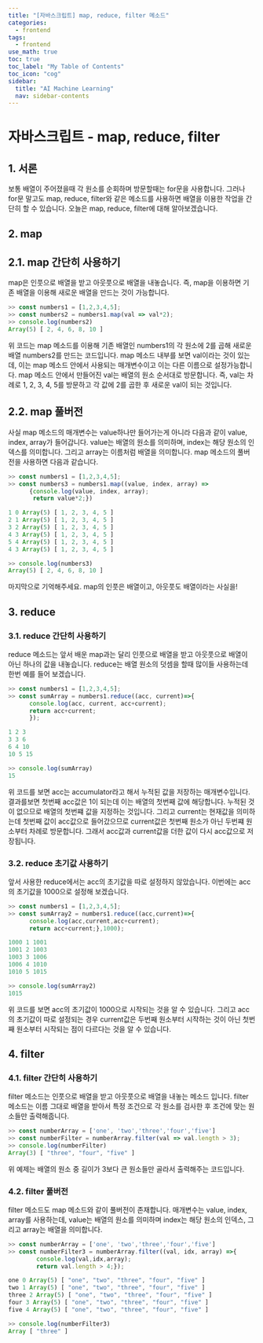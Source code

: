 ```yaml
---
title: "[자바스크립트] map, reduce, filter 메소드" 
categories:
  - frontend
tags:
  - frontend
use_math: true
toc: true
toc_label: "My Table of Contents"
toc_icon: "cog"
sidebar:
  title: "AI Machine Learning"
  nav: sidebar-contents
---
```



# 자바스크립트 - map, reduce, filter 

## 1. 서론

보통 배열이 주어졌을때 각 원소를 순회하며 방문할때는 for문을 사용합니다.
그러나 for문 말고도 map, reduce, filter와 같은 메소드를 사용하면 
배열을 이용한 작업을 간단히 할 수 있습니다. 
오늘은 map, reduce, filter에 대해 알아보겠습니다. 

## 2. map

## 2.1. map 간단히 사용하기

map은 인풋으로 배열을 받고 아웃풋으로 배열을 내놓습니다. 
즉, map을 이용하면 기존 배열을 이용해 새로운 배열을 만드는 것이 가능합니다. 

```javascript
>> const numbers1 = [1,2,3,4,5];
>> const numbers2 = numbers1.map(val => val*2);
>> console.log(numbers2) 
Array(5) [ 2, 4, 6, 8, 10 ]
```

위 코드는 map 메소드를 이용해 기존 배열인 numbers1의 각 원소에 2를 곱해 
새로운 배열 numbers2를 만드는 코드입니다. 
map 메소드 내부를 보면 val이라는 것이 있는데, 
이는 map 메소드 안에서 사용되는 매개변수이고 이는 다른 이름으로 설정가능합니다. 
map 메소드 안에서 만들어진 val는 배열의 원소 순서대로 방문합니다. 
즉, val는 차례로 1, 2, 3, 4, 5를 방문하고 각 값에 2를 곱한 후 새로운 val이 되는 것입니다. 

## 2.2. map 풀버전

사실 map 메소드의 매개변수는 value하나만 들어가는게 아니라 다음과 같이 
value, index, array가 들어갑니다. 
value는 배열의 원소를 의미하며, index는 해당 원소의 인덱스를 의미합니다. 
그리고 array는 이름처럼 배열을 의미합니다. 
map 메소드의 풀버전을 사용하면 다음과 같습니다. 

```javascript
>> const numbers1 = [1,2,3,4,5];
>> const numbers3 = numbers1.map((value, index, array) => 
      {console.log(value, index, array); 
       return value*2;})      
```
```javascript
1 0 Array(5) [ 1, 2, 3, 4, 5 ]
2 1 Array(5) [ 1, 2, 3, 4, 5 ]
3 2 Array(5) [ 1, 2, 3, 4, 5 ]
4 3 Array(5) [ 1, 2, 3, 4, 5 ]
5 4 Array(5) [ 1, 2, 3, 4, 5 ]
4 3 Array(5) [ 1, 2, 3, 4, 5 ]
```
```javascript
>> console.log(numbers3)
Array(5) [ 2, 4, 6, 8, 10 ]
```

마지막으로 기억해주세요. 
map의 인풋은 배열이고, 아웃풋도 배열이라는 사실을! 

## 3. reduce

### 3.1. reduce 간단히 사용하기 

reduce 메소드는 앞서 배운 map과는 달리 
인풋으로 배열을 받고 아웃풋으로 배열이 아닌 하나의 값을 내놓습니다. 
reduce는 배열 원소의 덧셈을 할때 많이들 사용하는데
한번 예를 들어 보겠습니다. 

```javascript
>> const numbers1 = [1,2,3,4,5];
>> const sumArray = numbers1.reduce((acc, current)=>{
      console.log(acc, current, acc+current); 
      return acc+current;
      });
```
```javascript
1 2 3
3 3 6
6 4 10
10 5 15
```
```javascript
>> console.log(sumArray)
15
```

위 코드를 보면 acc는 accumulator라고 해서 누적된 값을 저장하는 매개변수입니다. 
결과를보면 첫번째 acc값은 1이 되는데 이는 배열의 첫번째 값에 해당합니다. 
누적된 것이 없으므로 배열의 첫번쨰 값을 지정하는 것입니다. 
그리고 current는 현재값을 의미하는데 첫번째 값이 acc값으로 들어갔으므로 
current값은 첫번째 원소가 아닌 두번쨰 원소부터 차례로 방문합니다. 
그래서 acc값과 current값을 더한 값이 다시 acc값으로 저장됩니다. 

### 3.2. reduce 초기값 사용하기

앞서 사용한 reduce에서는 acc의 초기값을 따로 설정하지 않았습니다. 
이번에는 acc의 초기값을 1000으로 설정해 보겠습니다. 

```javascript
>> const numbers1 = [1,2,3,4,5];
>> const sumArray2 = numbers1.reduce((acc,current)=>{
      console.log(acc,current,acc+current); 
      return acc+current;},1000);
```
```javascript
1000 1 1001
1001 2 1003
1003 3 1006
1006 4 1010
1010 5 1015
```
```javascript
>> console.log(sumArray2)
1015
```

위 코드를 보면  acc의 초기값이 1000으로 시작되는 것을 알 수 있습니다. 
그리고 acc의 초기값이 따로 설정되는 경우 current값은 두번째 원소부터 시작하는 것이 아닌
첫번째 원소부터 시작되는 점이 다르다는 것을 알 수 있습니다.

## 4. filter

### 4.1. filter 간단히 사용하기

filter 메소드는 인풋으로 배열을 받고 아웃풋으로 배열을 내놓는 메소드 입니다. 
filter 메소드는 이름 그대로 배열을 받아서 특정 조건으로 각 원소를 검사한 후 
조건에 맞는 원소들만 출력해줍니다. 

```javascript
>> const numberArray = ['one', 'two','three','four','five'] 
>> const numberFilter = numberArray.filter(val => val.length > 3);
>> console.log(numberFilter)
Array(3) [ "three", "four", "five" ]
```

위 예제는 배열의 원소 중 길이가 3보다 큰 원소들만 골라서 출력해주는 코드입니다. 

### 4.2. filter 풀버전 

filter 메소드도 map 메소드와 같이 풀버전이 존재합니다. 
매개변수는 value, index, array를 사용하는데, 
value는 배열의 원소를 의미하며 index는 해당 원소의 인덱스, 그리고 array는 배열을 의미합니다. 

```javascript
>> const numberArray = ['one', 'two','three','four','five']
>> const numberFilter3 = numberArray.filter((val, idx, array) =>{
        console.log(val,idx,array); 
        return val.length > 4;});
```
```javascript
one 0 Array(5) [ "one", "two", "three", "four", "five" ]
two 1 Array(5) [ "one", "two", "three", "four", "five" ]
three 2 Array(5) [ "one", "two", "three", "four", "five" ]
four 3 Array(5) [ "one", "two", "three", "four", "five" ]
five 4 Array(5) [ "one", "two", "three", "four", "five" ]
```
```javascript
>> console.log(numberFilter3)
Array [ "three" ]
```


